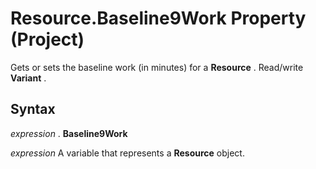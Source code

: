 
# Resource.Baseline9Work Property (Project)

Gets or sets the baseline work (in minutes) for a  **Resource** . Read/write **Variant** .


## Syntax

 _expression_ . **Baseline9Work**

 _expression_ A variable that represents a **Resource** object.

